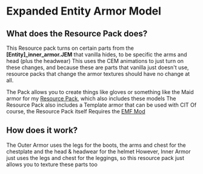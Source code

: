 # Expanded Entity Armor Model
## What does the Resource Pack does?
This Resource pack turns on certain parts from the **[Entity]_inner_armor.JEM** that vanilla hides, to be specific the arms and head (plus the headwear)
This uses the CEM animations to just turn on these changes, and because these are parts that vanilla just doesn't use, resource packs that change the armor textures should have no change at all.


The Pack allows you to create things like gloves or something like the Maid armor for my [Resource Pack,](https://modrinth.com/resourcepack/spectrumcraft-pack) which also includes these models
The Resource Pack also includes a Template armor that can be used with CIT
Of course, the Resource Pack itself Requires the [EMF Mod](https://modrinth.com/mod/entity-model-features)

## How does it work?
The Outer Armor uses the legs for the boots, the arms and chest for the chestplate and the head & headwear for the helmet
However, Inner Armor just uses the legs and chest for the leggings, so this resource pack just allows you to texture these parts too